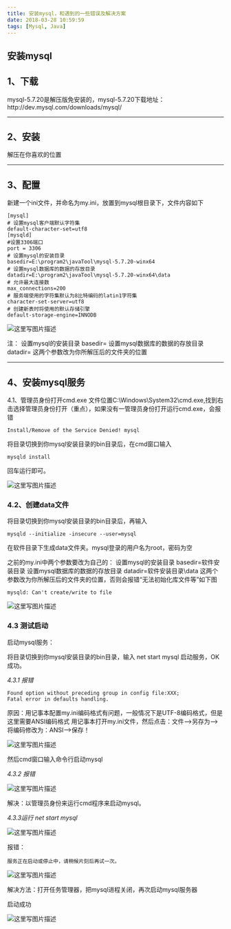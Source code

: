 ```yaml
---
title: 安装mysql，和遇到的一些错误及解决方案
date: 2018-03-28 10:59:59
tags: [Mysql, Java] 
---
```



<h2>安装mysql</h2>
<!--more-->


<h2>1、下载</h2>
mysql-5.7.20是解压版免安装的，mysql-5.7.20下载地址：http://dev.mysql.com/downloads/mysql/


----------


<h2>2、安装</h2>
  解压在你喜欢的位置


----------


<h2>3、配置</h2>
  新建一个ini文件，并命名为my.ini，放置到mysql根目录下，文件内容如下

```
[mysql]  
# 设置mysql客户端默认字符集  
default-character-set=utf8  
[mysqld]  
#设置3306端口  
port = 3306  
# 设置mysql的安装目录  
basedir=E:\program2\javaTool\mysql-5.7.20-winx64
# 设置mysql数据库的数据的存放目录  
datadir=E:\program2\javaTool\mysql-5.7.20-winx64\data
# 允许最大连接数  
max_connections=200  
# 服务端使用的字符集默认为8比特编码的latin1字符集  
character-set-server=utf8  
# 创建新表时将使用的默认存储引擎  
default-storage-engine=INNODB  
```

![这里写图片描述](http://p3qhnc0eg.bkt.clouddn.com/blog/mysql_my_ini.png)

注：
设置mysql的安装目录 basedir=
设置mysql数据库的数据的存放目录 datadir=
这两个参数改为你所解压后的文件夹的位置


----------


<h2>4、安装mysql服务</h2>
</h3>4.1、管理员身份打开cmd.exe</h3>
文件位置C:\Windows\System32\cmd.exe,找到右击选择管理员身份打开（重点），如果没有一管理员身份打开运行cmd.exe，会报错

```
Install/Remove of the Service Denied! mysql
```

将目录切换到你mysql安装目录的bin目录后，在cmd窗口输入

```
mysqld install
```

回车运行即可。

![这里写图片描述](http://p3qhnc0eg.bkt.clouddn.com/blog/mysql_succ_insta.png)

<h3>4.2、创建data文件</h3>
将目录切换到你mysql安装目录的bin目录后，再输入

```
mysqld --initialize -insecure --user=mysql
```
在软件目录下生成data文件夹。mysql登录的用户名为root，密码为空

之前的my.ini中两个参数要改为自己的：
设置mysql的安装目录 basedir=软件安装目录
设置mysql数据库的数据的存放目录   datadir=软件安装目录\data
这两个参数改为你所解压后的文件夹的位置，否则会报错“无法初始化库文件等”如下图

```
mysqld: Can't create/write to file
```

![这里写图片描述](http://p3qhnc0eg.bkt.clouddn.com/blog/mysql_not_craet_direc.png)


<h3>4.3 测试启动</h3>
启动mysql服务：

将目录切换到你mysql安装目录的bin目录，输入 net start mysql 启动服务，OK成功。

*4.3.1 报错*

```
Found option without preceding group in config file:XXX;
Fatal error in defaults handling.
```

原因：用记事本配置my.ini编码格式有问题，一般情况下是UTF-8编码格式，但是这里需要ANSI编码格式
用记事本打开my.ini文件，然后点击：文件-->另存为-->将编码修改为：ANSI-->保存！

![这里写图片描述](http://p3qhnc0eg.bkt.clouddn.com/blog/mysql_my_ini_word.png)

然后cmd窗口输入命令行启动mysql

*4.3.2 报错*

![这里写图片描述](http://p3qhnc0eg.bkt.clouddn.com/blog/mysql_error5.png)

解决：以管理员身份来运行cmd程序来启动mysql。


*4.3.3运行 net start mysql*

![这里写图片描述](http://p3qhnc0eg.bkt.clouddn.com/blog/mysql_starting.png)

报错：
```
服务正在启动或停止中，请稍候片刻后再试一次。
```

![这里写图片描述](http://p3qhnc0eg.bkt.clouddn.com/blog/mysql_start_and_stop.png)

解决方法：打开任务管理器，把mysql进程关闭，再次启动mysql服务器


启动成功

![这里写图片描述](http://p3qhnc0eg.bkt.clouddn.com/blog/mysql_suc_start.png)
